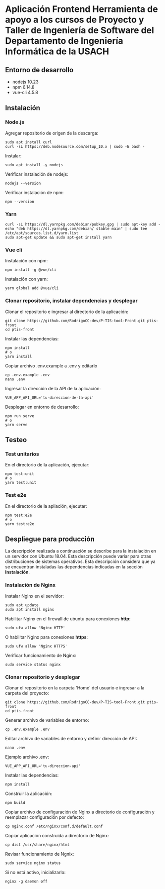 # Aplicación Frontend Herramienta de apoyo a los cursos de Proyecto y Taller de Ingeniería de Software del Departamento de Ingeniería Informática de la USACH

## Entorno de desarrollo
* nodejs 10.23
* npm 6.14.8
* vue-cli 4.5.8

## Instalación

### Node.js
Agregar repositorio de origen de la descarga:
```
sudo apt install curl
curl -sL https://deb.nodesource.com/setup_10.x | sudo -E bash -
```
Instalar:
```
sudo apt install -y nodejs
```
Verificar instalación de nodejs:
```
nodejs --version
```
Verificar instalación de npm:
```
npm --version
```

### Yarn
```
curl -sL https://dl.yarnpkg.com/debian/pubkey.gpg | sudo apt-key add -
echo "deb https://dl.yarnpkg.com/debian/ stable main" | sudo tee /etc/apt/sources.list.d/yarn.list
sudo apt-get update && sudo apt-get install yarn
```

### Vue cli
Instalación con npm:
```
npm install -g @vue/cli
```
Instalación con yarn:
```
yarn global add @vue/cli
```

### Clonar repositorio, instalar dependencias y desplegar
Clonar el repositorio e ingresar al directorio de la aplicación:
```
git clone https://github.com/RodrigoCC-dev/P-TIS-tool-Front.git ptis-front
cd ptis-front
```
Instalar las dependencias:
```
npm install
# o
yarn install
```
Copiar archivo .env.example a .env y editarlo
```
cp .env.example .env
nano .env
```
Ingresar la dirección de la API de la aplicación:
```
VUE_APP_API_URL='tu-direccion-de-la-api'
```
Desplegar en entorno de desarrollo:
```
npm run serve
# o
yarn serve
```

## Testeo
### Test unitarios
En el directorio de la aplicación, ejecutar:
```
npm test:unit
# o
yarn test:unit
```

### Test e2e
En el directorio de la apliación, ejecutar:
```
npm test:e2e
# o
yarn test:e2e
```

## Despliegue para producción
La descripción realizada a continuación se describe para la instalación en un servidor con Ubuntu 18.04. Esta descripción puede variar para otras distribuciones de sistemas operativos. Esta descripción considera que ya se encuentran instaladas las dependencias indicadas en la sección __Instalación__. 
### Instalación de Nginx
Instalar Nginx en el servidor:
```
sudo apt update
sudo apt install nginx
```
Habilitar Nginx en el firewall de ubuntu para conexiones __http__:
```
sudo ufw allow 'Nginx HTTP'
```
O habilitar Nginx para conexiones __https__:
```
sudo ufw allow 'Nginx HTTPS'
```
Verificar funcionamiento de Nginx:
```
sudo service status nginx
```
### Clonar repositorio y desplegar
Clonar el repositorio en la carpeta 'Home' del usuario e ingresar a la carpeta del proyecto:
```
git clone https://github.com/RodrigoCC-dev/P-TIS-tool-Front.git ptis-front
cd ptis-front
```
Generar archivo de variables de entorno:
```
cp .env.example .env
```
Editar archivo de variables de entorno y definir dirección de API:
```
nano .env
```
Ejemplo archivo .env:
```
VUE_APP_API_URL='tu-direccion-api'
```
Instalar las dependencias:
```
npm install
```
Construir la aplicación:
```
npm build
```
Copiar archivo de configuración de Nginx a directorio de configuración y reemplazar configuración por defecto:
```
cp nginx.conf /etc/nginx/conf.d/default.conf
```
Copiar aplicación construida a directorio de Nginx:
```
cp dist /usr/share/nginx/html
```
Revisar funcionamiento de Ngnix:
```
sudo service nginx status
```
Si no está activo, inicializarlo:
```
nginx -g daemon off
```
